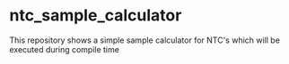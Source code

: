 # ntc_sample_calculator
This repository shows a simple sample calculator for NTC's which will be executed during compile time
